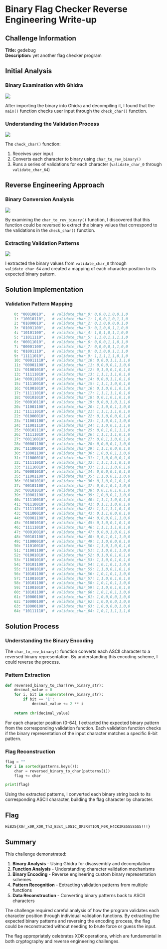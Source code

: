 # Binary Flag Checker Reverse Engineering Write-up

## Challenge Information

**Title:** gedebug    
**Description:** yet another flag checker program  

## Initial Analysis

### Binary Examination with Ghidra

![](<img/1.png>)

After importing the binary into Ghidra and decompiling it, I found that the `main()` function checks user input through the `check_char()` function.

### Understanding the Validation Process

![](<img/2.png>)

The `check_char()` function:
1. Receives user input
2. Converts each character to binary using `char_to_rev_binary()`
3. Runs a series of validations for each character (`validate_char_0` through `validate_char_64`)

## Reverse Engineering Approach

### Binary Conversion Analysis

![](<img/3.png>)

By examining the `char_to_rev_binary()` function, I discovered that this function could be reversed to extract the binary values that correspond to the validations in the `check_char()` function.

### Extracting Validation Patterns

![](img/4.png)

I extracted the binary values from `validate_char_0` through `validate_char_64` and created a mapping of each character position to its expected binary pattern.

## Solution Implementation

### Validation Pattern Mapping

```python
    0: "00010010",   # validate_char_0: 0,0,0,1,0,0,1,0
    1: "10010110",   # validate_char_1: 1,0,0,1,0,1,1,0
    2: "01000010",   # validate_char_2: 0,1,0,0,0,0,1,0
    3: "01001100",   # validate_char_3: 0,1,0,0,1,1,0,0
    4: "10101100",   # validate_char_4: 1,0,1,0,1,1,0,0
    5: "11011110",   # validate_char_5: 1,1,0,1,1,1,1,0
    6: "00011010",   # validate_char_6: 0,0,0,1,1,0,1,0
    7: "00001100",   # validate_char_7: 0,0,0,0,1,1,0,0
    8: "01001110",   # validate_char_8: 0,1,0,0,1,1,1,0
    9: "11111010",   # validate_char_9: 1,1,1,1,1,0,1,0
    10: "00011110",  # validate_char_10: 0,0,0,1,1,1,1,0
    11: "00001100",  # validate_char_11: 0,0,0,0,1,1,0,0
    12: "01001010",  # validate_char_12: 0,1,0,0,1,0,1,0
    13: "11111010",  # validate_char_13: 1,1,1,1,1,0,1,0
    14: "00011010",  # validate_char_14: 0,0,0,1,1,0,1,0
    15: "11110010",  # validate_char_15: 1,1,1,1,0,0,1,0
    16: "01001010",  # validate_char_16: 0,1,0,0,1,0,1,0
    17: "11111010",  # validate_char_17: 1,1,1,1,1,0,1,0
    18: "00101010",  # validate_char_18: 0,0,1,0,1,0,1,0
    19: "00010110",  # validate_char_19: 0,0,0,1,0,1,1,0
    20: "11001100",  # validate_char_20: 1,1,0,0,1,1,0,0
    21: "11111010",  # validate_char_21: 1,1,1,1,1,0,1,0
    22: "01000010",  # validate_char_22: 0,1,0,0,0,0,1,0
    23: "11001100",  # validate_char_23: 1,1,0,0,1,1,0,0
    24: "11001110",  # validate_char_24: 1,1,0,0,1,1,1,0
    25: "00101110",  # validate_char_25: 0,0,1,0,1,1,1,0
    26: "11111010",  # validate_char_26: 1,1,1,1,1,0,1,0
    27: "00110010",  # validate_char_27: 0,0,1,1,0,0,1,0
    28: "00001100",  # validate_char_28: 0,0,0,0,1,1,0,0
    29: "11100010",  # validate_char_29: 1,1,1,0,0,0,1,0
    30: "10001100",  # validate_char_30: 1,0,0,0,1,1,0,0
    31: "11000010",  # validate_char_31: 1,1,0,0,0,0,1,0
    32: "11111010",  # validate_char_32: 1,1,1,1,1,0,1,0
    33: "11110010",  # validate_char_33: 1,1,1,1,0,0,1,0
    34: "00001010",  # validate_char_34: 0,0,0,0,1,0,1,0
    35: "11001100",  # validate_char_35: 1,1,0,0,1,1,0,0
    36: "01001010",  # validate_char_36: 0,1,0,0,1,0,1,0
    37: "00101100",  # validate_char_37: 0,0,1,0,1,1,0,0
    38: "00101010",  # validate_char_38: 0,0,1,0,1,0,1,0
    39: "10001100",  # validate_char_39: 1,0,0,0,1,1,0,0
    40: "11110010",  # validate_char_40: 1,1,1,1,0,0,1,0
    41: "01110010",  # validate_char_41: 0,1,1,1,0,0,1,0
    42: "11111010",  # validate_char_42: 1,1,1,1,1,0,1,0
    43: "01100010",  # validate_char_43: 0,1,1,0,0,0,1,0
    44: "00001100",  # validate_char_44: 0,0,0,0,1,1,0,0
    45: "01001010",  # validate_char_45: 0,1,0,0,1,0,1,0
    46: "11111010",  # validate_char_46: 1,1,1,1,1,0,1,0
    47: "00010010",  # validate_char_47: 0,0,0,1,0,0,1,0
    48: "00101100",  # validate_char_48: 0,0,1,0,1,1,0,0
    49: "11000010",  # validate_char_49: 1,1,0,0,0,0,1,0
    50: "11010010",  # validate_char_50: 1,1,0,1,0,0,1,0
    51: "11001100",  # validate_char_51: 1,1,0,0,1,1,0,0
    52: "01001010",  # validate_char_52: 0,1,0,0,1,0,1,0
    53: "11001010",  # validate_char_53: 1,1,0,0,1,0,1,0
    54: "10101100",  # validate_char_54: 1,0,1,0,1,1,0,0
    55: "11001010",  # validate_char_55: 1,1,0,0,1,0,1,0
    56: "10101100",  # validate_char_56: 1,0,1,0,1,1,0,0
    57: "11001010",  # validate_char_57: 1,1,0,0,1,0,1,0
    58: "10101100",  # validate_char_58: 1,0,1,0,1,1,0,0
    59: "11001010",  # validate_char_59: 1,1,0,0,1,0,1,0
    60: "10101100",  # validate_char_60: 1,0,1,0,1,1,0,0
    61: "10000100",  # validate_char_61: 1,0,0,0,0,1,0,0
    62: "10000100",  # validate_char_62: 1,0,0,0,0,1,0,0
    63: "10000100",  # validate_char_63: 1,0,0,0,0,1,0,0
    64: "10111110",  # validate_char_64: 1,0,1,1,1,1,1,0
```

## Solution Process

### Understanding the Binary Encoding

The `char_to_rev_binary()` function converts each ASCII character to a reversed binary representation. By understanding this encoding scheme, I could reverse the process.

### Pattern Extraction

```python
def reversed_binary_to_char(rev_binary_str):
    decimal_value = 0
    for i, bit in enumerate(rev_binary_str):
        if bit == '1':
            decimal_value += 2 ** i
    
    return chr(decimal_value)
```
For each character position (0-64), I extracted the expected binary pattern from the corresponding validation function. Each validation function checks if the binary representation of the input character matches a specific 8-bit pattern.

### Flag Reconstruction

```python
flag = ""
for i in sorted(patterns.keys()):
    char = reversed_binary_to_char(patterns[i])
    flag += char

print(flag)
```
Using the extracted patterns, I converted each binary string back to its corresponding ASCII character, building the flag character by character.

## Flag

```
HiB25{X0r_x0R_XOR_Th3_B3st_L0G1C_OP3R4T1ON_F0R_H4CK3RS5S5S5S5!!!}
```

## Summary

This challenge demonstrated:

1. **Binary Analysis** - Using Ghidra for disassembly and decompilation
2. **Function Analysis** - Understanding character validation mechanisms
3. **Binary Encoding** - Reverse engineering custom binary representation schemes
4. **Pattern Recognition** - Extracting validation patterns from multiple functions
5. **Data Reconstruction** - Converting binary patterns back to ASCII characters

The challenge required careful analysis of how the program validates each character position through individual validation functions. By extracting the expected binary patterns and reversing the encoding process, the flag could be reconstructed without needing to brute force or guess the input.

The flag appropriately celebrates XOR operations, which are fundamental in both cryptography and reverse engineering challenges.